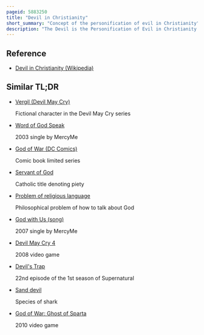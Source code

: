 ```yaml
---
pageid: 5883250
title: "Devil in Christianity"
short_summary: "Concept of the personification of evil in Christianity"
description: "The Devil is the Personification of Evil in Christianity. The Tradition holds that he rebelled against God in an Attempt to become the equal of God himself. He is depicted as a fallen Angel expelled from the Heavens at the Beginning of Time before God created the material World and is in constant Opposition to god. The Devil is conjectured to be several other Figures in the bible including the Serpent in the Garden of Eden, Lucifer, Satan, the Tempter of the Gospels, Leviathan, and the Dragon in the Book of Revelation."
---
```


## Reference

- [Devil in Christianity (Wikipedia)](https://en.wikipedia.org/?curid=5883250)

## Similar TL;DR

- [Vergil (Devil May Cry)](/tldr/en/vergil-devil-may-cry)

  Fictional character in the Devil May Cry series

- [Word of God Speak](/tldr/en/word-of-god-speak)

  2003 single by MercyMe

- [God of War (DC Comics)](/tldr/en/god-of-war-dc-comics)

  Comic book limited series

- [Servant of God](/tldr/en/servant-of-god)

  Catholic title denoting piety

- [Problem of religious language](/tldr/en/problem-of-religious-language)

  Philosophical problem of how to talk about God

- [God with Us (song)](/tldr/en/god-with-us-song)

  2007 single by MercyMe

- [Devil May Cry 4](/tldr/en/devil-may-cry-4)

  2008 video game

- [Devil's Trap](/tldr/en/devils-trap)

  22nd episode of the 1st season of Supernatural

- [Sand devil](/tldr/en/sand-devil)

  Species of shark

- [God of War: Ghost of Sparta](/tldr/en/god-of-war-ghost-of-sparta)

  2010 video game
